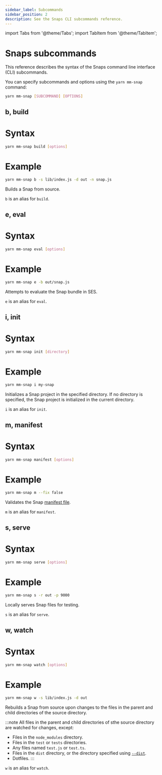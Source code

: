 ```yaml
---
sidebar_label: Subcommands
sidebar_position: 2
description: See the Snaps CLI subcommands reference.
---
```


import Tabs from '@theme/Tabs';
import TabItem from '@theme/TabItem';

# Snaps subcommands

This reference describes the syntax of the Snaps command line interface (CLI) subcommands.

You can specify subcommands and options using the `yarn mm-snap` command:

```bash
yarn mm-snap [SUBCOMMAND] [OPTIONS]
```

## b, build

<!--tabs-->

# Syntax

```bash
yarn mm-snap build [options]
```

# Example

```bash
yarn mm-snap b -s lib/index.js -d out -n snap.js
```

<!--/tabs-->

Builds a Snap from source.

`b` is an alias for `build`.

## e, eval

<!--tabs-->

# Syntax

```bash
yarn mm-snap eval [options]
```

# Example

```bash
yarn mm-snap e -b out/snap.js
```

<!--/tabs-->

Attempts to evaluate the Snap bundle in SES.

`e` is an alias for `eval`.

## i, init

<!--tabs-->

# Syntax

```bash
yarn mm-snap init [directory]
```

# Example

```bash
yarn mm-snap i my-snap
```

<!--/tabs-->

Initializes a Snap project in the specified directory.
If no directory is specified, the Snap project is initialized in the current directory.

`i` is an alias for `init`.

## m, manifest

<!--tabs-->

# Syntax

```bash
yarn mm-snap manifest [options]
```

# Example

```bash
yarn mm-snap m --fix false
```

<!--/tabs-->

Validates the Snap [manifest file](../../concepts/files.md#manifest-file).

`m` is an alias for `manifest`.

## s, serve

<!--tabs-->

# Syntax

```bash
yarn mm-snap serve [options]
```

# Example

```bash
yarn mm-snap s -r out -p 9000
```

<!--/tabs-->

Locally serves Snap files for testing.

`s` is an alias for `serve`.

## w, watch

<!--tabs-->

# Syntax

```bash
yarn mm-snap watch [options]
```

# Example

```bash
yarn mm-snap w -s lib/index.js -d out
```

<!--/tabs-->

Rebuilds a Snap from source upon changes to the files in the parent and child directories of the
source directory.

:::note
All files in the parent and child directories of sthe source directory are watched for changes, except:

- Files in the `node_modules` directory.
- Files in the `test` or `tests` directories.
- Any files named `test.js` or `test.ts`.
- Files in the `dist` directory, or the directory specified using [`--dist`](options.md#d-dist).
- Dotfiles.
:::
  
`w` is an alias for `watch`.
